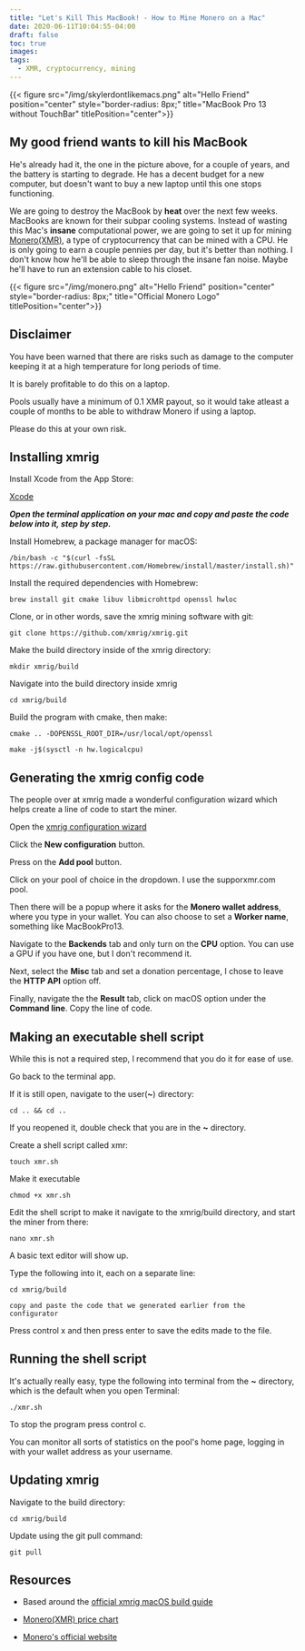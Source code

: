 ```yaml
---
title: "Let's Kill This MacBook! - How to Mine Monero on a Mac"
date: 2020-06-11T10:04:55-04:00
draft: false
toc: true
images:
tags:
  - XMR, cryptocurrency, mining
---
```

{{< figure src="/img/skylerdontlikemacs.png" alt="Hello Friend" position="center" style="border-radius: 8px;" title="MacBook Pro 13 without TouchBar" titlePosition="center">}}

## My good friend wants to kill his MacBook

He's already had it, the one in the picture above, for a couple of years, and the battery is starting to degrade. He has a decent budget for a new computer, but doesn't want to buy a new laptop until this one stops functioning.

We are going to destroy the MacBook by **heat** over the next few weeks. MacBooks are known for their subpar cooling systems. Instead of wasting this Mac's **insane** computational power, we are going to set it up for mining [Monero(XMR)](https://www.getmonero.org/), a type of cryptocurrency that can be mined with a CPU. He is only going to earn a couple pennies per day, but it's better than nothing. I don't know how he'll be able to sleep through the insane fan noise. Maybe he'll have to run an extension cable to his closet.

{{< figure src="/img/monero.png" alt="Hello Friend" position="center" style="border-radius: 8px;" title="Official Monero Logo" titlePosition="center">}}

## Disclaimer

You have been warned that there are risks such as damage to the computer keeping it at a high temperature for long periods of time.

It is barely profitable to do this on a laptop.

Pools usually have a minimum of 0.1 XMR payout, so it would take atleast a couple of months to be able to withdraw Monero if using a laptop.

Please do this at your own risk.

## Installing xmrig

Install Xcode from the App Store:

[Xcode](https://apps.apple.com/us/app/xcode/id497799835?mt=12)

***Open the terminal application on your mac and copy and paste the code below into it, step by step.***

Install Homebrew, a package manager for macOS:

`/bin/bash -c "$(curl -fsSL https://raw.githubusercontent.com/Homebrew/install/master/install.sh)"`

Install the required dependencies with Homebrew:

`brew install git cmake libuv libmicrohttpd openssl hwloc`

Clone, or in other words, save the xmrig mining software with git:

`git clone https://github.com/xmrig/xmrig.git`

Make the build directory inside of the xmrig directory:

`mkdir xmrig/build`

Navigate into the build directory inside xmrig

`cd xmrig/build`

Build the program with cmake, then make:

`cmake .. -DOPENSSL_ROOT_DIR=/usr/local/opt/openssl`

`make -j$(sysctl -n hw.logicalcpu)`

## Generating the xmrig config code

The people over at xmrig made a wonderful configuration wizard which helps create a line of code to start the miner.

Open the [xmrig configuration wizard](https://xmrig.com/wizard)

Click the **New configuration** button.

Press on the **Add pool** button.

Click on your pool of choice in the dropdown. I use the supporxmr.com pool.

Then there will be a popup where it asks for the **Monero wallet address**, where you type in your wallet. You can also choose to set a **Worker name**, something like MacBookPro13.

Navigate to the **Backends** tab and only turn on the **CPU** option. You can use a GPU if you have one, but I don't recommend it.

Next, select the **Misc** tab and set a donation percentage, I chose to leave the **HTTP API** option off.

Finally, navigate the the **Result** tab, click on macOS option under the **Command line**. Copy the line of code.

## Making an executable shell script

While this is not a required step, I recommend that you do it for ease of use.

Go back to the terminal app.

If it is still open, navigate to the user(**~**) directory:

`cd .. && cd ..`

If you reopened it, double check that you are in the **~** directory.

Create a shell script called xmr:

`touch xmr.sh`

Make it executable

`chmod +x xmr.sh`

Edit the shell script to make it navigate to the xmrig/build directory, and start the miner from there:

`nano xmr.sh`

A basic text editor will show up.

Type the following into it, each on a separate line:

`cd xmrig/build`

`copy and paste the code that we generated earlier from the configurator`

Press control x and then press enter to save the edits made to the file.

## Running the shell script

It's actually really easy, type the following into terminal from the **~** directory, which is the default when you open Terminal:

`./xmr.sh`

To stop the program press control c.

You can monitor all sorts of statistics on the pool's home page, logging in with your wallet address as your username.

## Updating xmrig

Navigate to the build directory:

`cd xmrig/build`

Update using the git pull command:

`git pull`

## Resources

- Based around the [official xmrig macOS build guide](https://xmrig.com/docs/miner/macos-build)

- [Monero(XMR) price chart](https://coin360.com/coin/monero-xmr)

- [Monero's official website](https://www.getmonero.org/)

